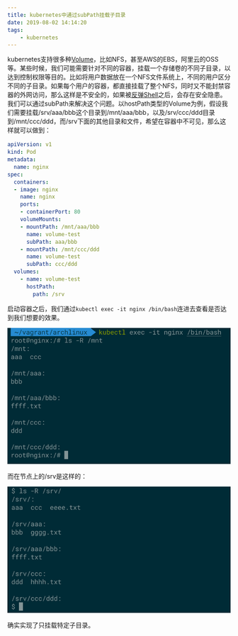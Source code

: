 ```yaml
---
title: kubernetes中通过subPath挂载子目录
date: 2019-08-02 14:14:20
tags:
    - kubernetes
---
```


kubernetes支持很多种[Volume](https://kubernetes.io/docs/concepts/storage/volumes/)，比如NFS，甚至AWS的EBS，阿里云的OSS等。某些时候，我们可能需要针对不同的容器，挂载一个存储卷的不同子目录，以达到控制权限等目的。比如将用户数据放在一个NFS文件系统上，不同的用户区分不同的子目录。如果每个用户的容器，都直接挂载了整个NFS，同时又不能封禁容器的外网访问，那么这样是不安全的，如果被[反弹Shell](https://www.cnblogs.com/ssooking/p/5900664.html)之后，会存在安全隐患。我们可以通过subPath来解决这个问题。以hostPath类型的Volume为例，假设我们需要挂载/srv/aaa/bbb这个目录到/mnt/aaa/bbb，以及/srv/ccc/ddd目录到/mnt/ccc/ddd，而/srv下面的其他目录和文件，希望在容器中不可见，那么这样就可以做到：

<!-- more -->

```yaml
apiVersion: v1
kind: Pod
metadata:
  name: nginx
spec:
  containers:
  - image: nginx
    name: nginx
    ports:
    - containerPort: 80
    volumeMounts:
    - mountPath: /mnt/aaa/bbb
      name: volume-test
      subPath: aaa/bbb
    - mountPath: /mnt/ccc/ddd
      name: volume-test
      subPath: ccc/ddd
  volumes:
    - name: volume-test
      hostPath:
        path: /srv
```

启动容器之后，我们通过`kubectl exec -it nginx /bin/bash`连进去查看是否达到我们想要的效果。

![/mnt in container](/images/mnt-in-container.png)

而在节点上的/srv是这样的：

![/srv in node](/images/srv-in-node.png)

确实实现了只挂载特定子目录。
